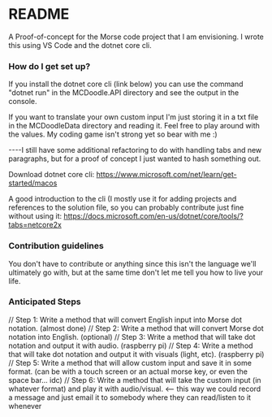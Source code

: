 # README #

A Proof-of-concept for the Morse code project that I am envisioning. I wrote this using VS Code and the dotnet core cli.

### How do I get set up? ###

If you install the dotnet core cli (link below) you can use the command "dotnet run" in the MCDoodle.API directory and see the output in the console.

If you want to translate your own custom input I'm just storing it in a txt file in the MCDoodleData directory and reading it. Feel free to play around with the values. My coding game isn't strong yet so bear with me :)

----I still have some additional refactoring to do with handling tabs and new paragraphs, but for a proof of concept I just wanted to hash something out.

Download dotnet core cli: https://www.microsoft.com/net/learn/get-started/macos

A good introduction to the cli (I mostly use it for adding projects and references to the solution file, so you can probably contribute just fine without using it:
https://docs.microsoft.com/en-us/dotnet/core/tools/?tabs=netcore2x

### Contribution guidelines ###

You don't have to contribute or anything since this isn't the language we'll ultimately go with, but at the same time don't let me tell you how to live your life.

### Anticipated Steps ###
// Step 1: Write a method that will convert English input into Morse dot notation. (almost done)
// Step 2: Write a method that will convert Morse dot notation into English. (optional)
// Step 3: Write a method that will take dot notation and output it with audio. (raspberry pi)
// Step 4: Write a method that will take dot notation and output it with visuals (light, etc). (raspberry pi)
// Step 5: Write a method that will allow custom input and save it in some format. (can be with a touch screen or an actual morse key, or even the space bar... idc)
// Step 6: Write a method that will take the custom input (in whatever format) and play it with audio/visual. <-- this way we could record a message and just email it to somebody where they can read/listen to it whenever